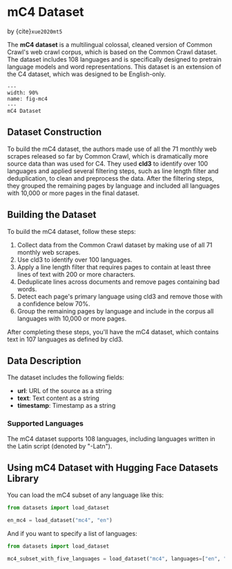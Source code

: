 # mC4 Dataset

by {cite}`xue2020mt5`

The **mC4 dataset** is a multilingual colossal, cleaned version of Common Crawl's web crawl corpus, which is based on the Common Crawl dataset. The dataset includes 108 languages and is specifically designed to pretrain language models and word representations. This dataset is an extension of the C4 dataset, which was designed to be English-only.

```{figure} figs/mc4.png
---
width: 90%
name: fig-mc4
---
mC4 Dataset
```

## Dataset Construction

To build the mC4 dataset, the authors made use of all the 71 monthly web scrapes released so far by Common Crawl, which is dramatically more source data than was used for C4. They used **cld3** to identify over 100 languages and applied several filtering steps, such as line length filter and deduplication, to clean and preprocess the data. After the filtering steps, they grouped the remaining pages by language and included all languages with 10,000 or more pages in the final dataset.

## Building the Dataset

To build the mC4 dataset, follow these steps:

1. Collect data from the Common Crawl dataset by making use of all 71 monthly web scrapes.
2. Use cld3 to identify over 100 languages.
3. Apply a line length filter that requires pages to contain at least three lines of text with 200 or more characters.
4. Deduplicate lines across documents and remove pages containing bad words.
5. Detect each page's primary language using cld3 and remove those with a confidence below 70%.
6. Group the remaining pages by language and include in the corpus all languages with 10,000 or more pages.

After completing these steps, you'll have the mC4 dataset, which contains text in 107 languages as defined by cld3.

## Data Description

The dataset includes the following fields:

- **url**: URL of the source as a string
- **text**: Text content as a string
- **timestamp**: Timestamp as a string

### Supported Languages

The mC4 dataset supports 108 languages, including languages written in the Latin script (denoted by "-Latn").

## Using mC4 Dataset with Hugging Face Datasets Library

You can load the mC4 subset of any language like this:

```python
from datasets import load_dataset

en_mc4 = load_dataset("mc4", "en")
```

And if you want to specify a list of languages:

```python
from datasets import load_dataset

mc4_subset_with_five_languages = load_dataset("mc4", languages=["en", "fr", "es", "de", "zh"])
```
